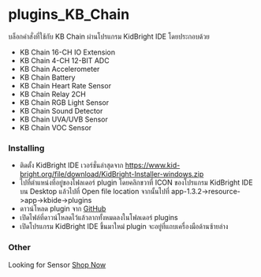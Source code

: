 # plugins_KB_Chain 
บล็อกคำสั่งที่ใช้กับ KB Chain ผ่านโปรแกรม KidBright IDE โดยประกอบด้วย
  * KB Chain 16-CH IO Extension
  * KB Chain 4-CH 12-BIT ADC
  * KB Chain Accelerometer
  * KB Chain Battery
  * KB Chain Heart Rate Sensor
  * KB Chain Relay 2CH
  * KB Chain RGB Light Sensor
  * KB Chain Sound Detector
  * KB Chain UVA/UVB Sensor
  * KB Chain VOC Sensor



### Installing
* ติดตั้ง KidBright IDE เวอร์ชั่นล่าสุดจาก https://www.kid-bright.org/file/download/KidBright-Installer-windows.zip
* ไปที่ตำแหน่งที่อยู่ของโฟลเดอร์ plugin โดยคลิกขวาที่ ICON ของโปรแกรม KidBright IDE บน Desktop แล้วไปที่ Open file location จากนั้นไปที่ app-1.3.2->resource->app->kbide->plugins
* ดาวน์โหลด plugin จาก [GitHub](https://github.com/gravitech-engineer/Plugins_KB_Chain)
* เปิดไฟล์ที่ดาวน์โหลดไว้แล้วลากทั้งหมดลงในโฟลเดอร์ plugins
* เปิดโปรแกรม KidBright IDE ขึ้นมาใหม่ plugin จะอยู่ที่แถบเครื่องมือด้านซ้ายล่าง


     
### Other 

Looking for Sensor [Shop Now](https://www.kidbright.io/shop)
